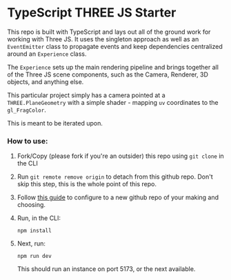 # TypeScript THREE JS Starter
This repo is built with TypeScript and lays out all of the ground work for working with Three JS. It uses the singleton approach as well as an `EventEmitter` class to propagate events and keep dependencies centralized around an `Experience` class.

The `Experience` sets up the main rendering pipeline and brings together all of the Three JS scene components, such as the Camera, Renderer, 3D objects, and anything else.

This particular project simply has a camera pointed at a `THREE.PlaneGeometry` with a simple shader - mapping `uv` coordinates to the `gl_FragColor`. 

This is meant to be iterated upon.

### How to use:
1. Fork/Copy (please fork if you're an outsider) this repo using `git clone` in the CLI

2. Run `git remote remove origin` to detach from this github repo. Don't skip this step, this is the whole point of this repo.
   
3. Follow [this guide](https://docs.github.com/en/migrations/importing-source-code/using-the-command-line-to-import-source-code/adding-locally-hosted-code-to-github) to configure to a new github repo of your making and choosing.

4. Run, in the CLI:
    ```
    npm install
    ```

5. Next, run:
    ```
    npm run dev
    ```
    This should run an instance on port 5173, or the next available.